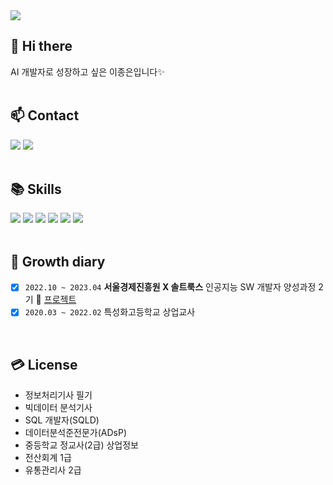 <img src="https://capsule-render.vercel.app/api?type=slice&color=7FBBED&height=200&section=header&text=Welcome!&fontSize=50&fontColor=FFFFFF&fontAlign=79&rotate=13&fontAlignY=20&desc=Jongeun's%20GitHub💡&descSize=25&descAlign=80&descAlignY=40&animation=twinkling"/>


## 👋 Hi there
AI 개발자로 성장하고 싶은 이종은입니다✨      
<br>

## 📫 Contact 
<img src="https://img.shields.io/badge/belleb724@gmail.com-EA4335?style=flat&logo=gmail&logoColor=white"/> <a href="https://bellv.tistory.com/"><img src="https://img.shields.io/badge/bell's Blog-000000?style=flat&logo=tistory&logoColor=white"/></a>   
<br>

## 📚 Skills
<img src="https://img.shields.io/badge/Python-3776AB?style=for-the-badge&logo=Python&logoColor=white"/> <img src="https://img.shields.io/badge/MySQL-4479A1?style=for-the-badge&logo=MySQL&logoColor=white"/> <img src="https://img.shields.io/badge/MariaDB-003545?style=for-the-badge&logo=MariaDB&logoColor=white"/> <img src="https://img.shields.io/badge/HTML5-E34F26?style=for-the-badge&logo=HTML5&logoColor=white"/> <img src="https://img.shields.io/badge/CSS3-1572B6?style=for-the-badge&logo=CSS3&logoColor=white"/> <img src="https://img.shields.io/badge/GitHub-181717?style=for-the-badge&logo=GitHub&logoColor=white"/>       
<br>

## 🎥 Growth diary
<!-- [x] `2023.04 ~ 2023.12` **중소벤처기업진흥공단** AI 기술인력 양성과정 3기(이어드림스쿨 3기)-->
- [x] `2022.10 ~ 2023.04` **서울경제진흥원 X 솔트룩스** 인공지능 SW 개발자 양성과정 2기  📌 [프로젝트](https://github.com/vbellv/SeSAC_Project)
- [x] `2020.03 ~ 2022.02` 특성화고등학교 상업교사
<br>

## 💳 License
- 정보처리기사 필기
- 빅데이터 분석기사
- SQL 개발자(SQLD)
- 데이터분석준전문가(ADsP)
- 중등학교 정교사(2급) 상업정보
- 전산회계 1급
- 유통관리사 2급       


<!--## 💻 Projects
|Period|Project Name|
|-----|-----|
|`2022.10 ~ 2023.04`| 챗봇 기반의 스마트 도서관 통합 서비스|-->

<!--
**vbellv/vbellv** is a ✨ _special_ ✨ repository because its `README.md` (this file) appears on your GitHub profile.

Here are some ideas to get you started:

- 🔭 I’m currently working on ...
- 🌱 I’m currently learning ...
- 👯 I’m looking to collaborate on ...
- 🤔 I’m looking for help with ...
- 💬 Ask me about ...
- 📫 How to reach me: ...
- 😄 Pronouns: ...
- ⚡ Fun fact: ...
-->
